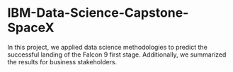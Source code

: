 # IBM-Data-Science-Capstone-SpaceX
In this project, we applied data science methodologies to predict the successful landing of the Falcon 9 first stage. Additionally, we summarized the results for business stakeholders.
